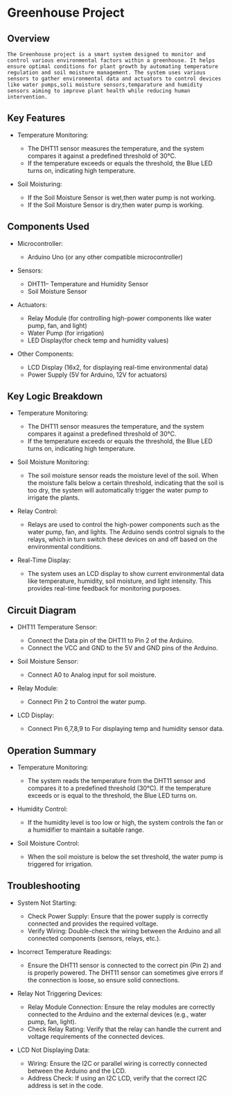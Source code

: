 # Greenhouse Project

## Overview
    The Greenhouse project is a smart system designed to monitor and control various environmental factors within a greenhouse. It helps ensure optimal conditions for plant growth by automating temperature regulation and soil moisture management. The system uses various sensors to gather environmental data and actuators to control devices like water pumps,soli moisture sensors,temparature and humidity sensors aiming to improve plant health while reducing human intervention.

## Key Features

* Temperature Monitoring:

    * The DHT11 sensor measures the temperature, and the system compares it against a predefined threshold of 30°C.
    * If the temperature exceeds or equals the threshold, the Blue LED turns on, indicating high temperature.

* Soil Moisturing:

    * If the Soil Moisture Sensor is wet,then water pump is not working.
    * If the Soil Moisture Sensor is dry,then water pump is working.

## Components Used

* Microcontroller:

    * Arduino Uno (or any other compatible microcontroller)

* Sensors:

    * DHT11– Temperature and Humidity Sensor
    * Soil Moisture Sensor

* Actuators:

    * Relay Module (for controlling high-power components like water pump, fan, and light)
    * Water Pump (for irrigation)
    * LED Display(for check temp and humidity values)

* Other Components:

    * LCD Display (16x2, for displaying real-time environmental data)
    * Power Supply (5V for Arduino, 12V for actuators)

## Key Logic Breakdown

* Temperature Monitoring:

    * The DHT11 sensor measures the temperature, and the system compares it against a predefined threshold of 30°C.
    * If the temperature exceeds or equals the threshold, the Blue LED turns on, indicating high temperature.

* Soil Moisture Monitoring:

    * The soil moisture sensor reads the moisture level of the soil. When the moisture falls below a certain threshold, indicating that the soil is too dry, the system will automatically trigger the water pump to irrigate the plants.

- Relay Control:

    * Relays are used to control the high-power components such as the water pump, fan, and lights. The Arduino sends control signals to the relays, which in turn switch these devices on and off based on the environmental conditions.

- Real-Time Display:

    * The system uses an LCD display to show current environmental data like temperature, humidity, soil moisture, and light intensity. This provides real-time feedback for monitoring purposes.


## Circuit Diagram

- DHT11 Temperature Sensor:

    * Connect the Data pin of the DHT11 to Pin 2 of the Arduino.
    * Connect the VCC and GND to the 5V and GND pins of the Arduino.

- Soil Moisture Sensor:

    * Connect A0	to Analog input for soil moisture.

- Relay Module:

    * Connect Pin 2 to Control the water pump.

- LCD Display:

    * Connect Pin 6,7,8,9 to For displaying temp and humidity sensor data.


## Operation Summary

- Temperature Monitoring:

    * The system reads the temperature from the DHT11 sensor and compares it to a predefined threshold (30°C). If the temperature exceeds or is equal to the threshold, the Blue LED turns on.

- Humidity Control:

    * If the humidity level is too low or high, the system controls the fan or a humidifier to maintain a suitable range.

- Soil Moisture Control:

    * When the soil moisture is below the set threshold, the water pump is triggered for irrigation.

## Troubleshooting

* System Not Starting:

    * Check Power Supply: Ensure that the power supply is correctly connected and provides the required voltage.
   * Verify Wiring: Double-check the wiring between the Arduino and all connected components (sensors, relays, etc.).

* Incorrect Temperature Readings:

    * Ensure the DHT11 sensor is connected to the correct pin (Pin 2) and is properly powered.
The DHT11 sensor can sometimes give errors if the connection is loose, so ensure solid connections.

* Relay Not Triggering Devices:

    * Relay Module Connection: Ensure the relay modules are correctly connected to the Arduino and the external devices (e.g., water pump, fan, light).
    * Check Relay Rating: Verify that the relay can handle the current and voltage requirements of the connected devices.

* LCD Not Displaying Data:

    * Wiring: Ensure the I2C or parallel wiring is correctly connected between the Arduino and the LCD.
    * Address Check: If using an I2C LCD, verify that the correct I2C address is set in the code.
